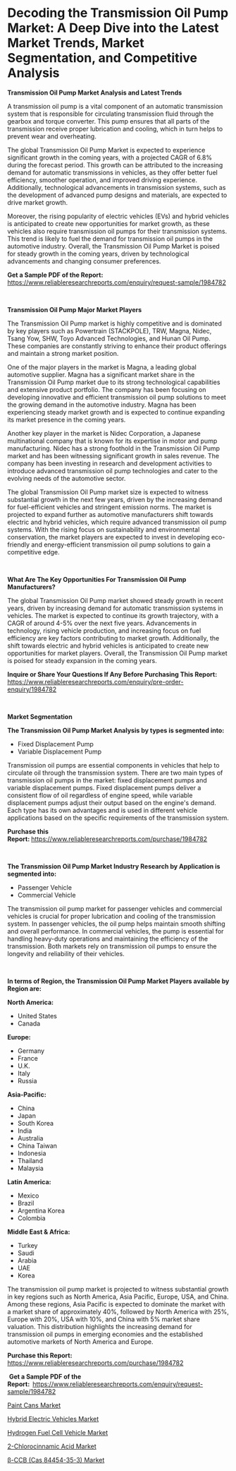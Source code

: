 <p><h1>Decoding the Transmission Oil Pump Market: A Deep Dive into the Latest Market Trends, Market Segmentation, and Competitive Analysis</h1></p><p><strong>Transmission Oil Pump Market Analysis and Latest Trends</strong></p>
<p><p>A transmission oil pump is a vital component of an automatic transmission system that is responsible for circulating transmission fluid through the gearbox and torque converter. This pump ensures that all parts of the transmission receive proper lubrication and cooling, which in turn helps to prevent wear and overheating.</p><p>The global Transmission Oil Pump Market is expected to experience significant growth in the coming years, with a projected CAGR of 6.8% during the forecast period. This growth can be attributed to the increasing demand for automatic transmissions in vehicles, as they offer better fuel efficiency, smoother operation, and improved driving experience. Additionally, technological advancements in transmission systems, such as the development of advanced pump designs and materials, are expected to drive market growth.</p><p>Moreover, the rising popularity of electric vehicles (EVs) and hybrid vehicles is anticipated to create new opportunities for market growth, as these vehicles also require transmission oil pumps for their transmission systems. This trend is likely to fuel the demand for transmission oil pumps in the automotive industry. Overall, the Transmission Oil Pump Market is poised for steady growth in the coming years, driven by technological advancements and changing consumer preferences.</p></p>
<p><strong>Get a Sample PDF of the Report:&nbsp;</strong> <a href="https://www.reliableresearchreports.com/enquiry/request-sample/1984782">https://www.reliableresearchreports.com/enquiry/request-sample/1984782</a></p>
<p>&nbsp;</p>
<p><strong>Transmission Oil Pump Major Market Players</strong></p>
<p><p>The Transmission Oil Pump market is highly competitive and is dominated by key players such as Powertrain (STACKPOLE), TRW, Magna, Nidec, Tsang Yow, SHW, Toyo Advanced Technologies, and Hunan Oil Pump. These companies are constantly striving to enhance their product offerings and maintain a strong market position.</p><p>One of the major players in the market is Magna, a leading global automotive supplier. Magna has a significant market share in the Transmission Oil Pump market due to its strong technological capabilities and extensive product portfolio. The company has been focusing on developing innovative and efficient transmission oil pump solutions to meet the growing demand in the automotive industry. Magna has been experiencing steady market growth and is expected to continue expanding its market presence in the coming years.</p><p>Another key player in the market is Nidec Corporation, a Japanese multinational company that is known for its expertise in motor and pump manufacturing. Nidec has a strong foothold in the Transmission Oil Pump market and has been witnessing significant growth in sales revenue. The company has been investing in research and development activities to introduce advanced transmission oil pump technologies and cater to the evolving needs of the automotive sector.</p><p>The global Transmission Oil Pump market size is expected to witness substantial growth in the next few years, driven by the increasing demand for fuel-efficient vehicles and stringent emission norms. The market is projected to expand further as automotive manufacturers shift towards electric and hybrid vehicles, which require advanced transmission oil pump systems. With the rising focus on sustainability and environmental conservation, the market players are expected to invest in developing eco-friendly and energy-efficient transmission oil pump solutions to gain a competitive edge.</p></p>
<p>&nbsp;</p>
<p><strong>What Are The Key Opportunities For Transmission Oil Pump Manufacturers?</strong></p>
<p><p>The global Transmission Oil Pump market showed steady growth in recent years, driven by increasing demand for automatic transmission systems in vehicles. The market is expected to continue its growth trajectory, with a CAGR of around 4-5% over the next five years. Advancements in technology, rising vehicle production, and increasing focus on fuel efficiency are key factors contributing to market growth. Additionally, the shift towards electric and hybrid vehicles is anticipated to create new opportunities for market players. Overall, the Transmission Oil Pump market is poised for steady expansion in the coming years.</p></p>
<p><strong>Inquire or Share Your Questions If Any Before Purchasing This Report:</strong> <a href="https://www.reliableresearchreports.com/enquiry/pre-order-enquiry/1984782">https://www.reliableresearchreports.com/enquiry/pre-order-enquiry/1984782</a></p>
<p>&nbsp;</p>
<p><strong>Market Segmentation</strong></p>
<p><strong>The Transmission Oil Pump Market Analysis by types is segmented into:</strong></p>
<p><ul><li>Fixed Displacement Pump</li><li>Variable Displacement Pump</li></ul></p>
<p><p>Transmission oil pumps are essential components in vehicles that help to circulate oil through the transmission system. There are two main types of transmission oil pumps in the market: fixed displacement pumps and variable displacement pumps. Fixed displacement pumps deliver a consistent flow of oil regardless of engine speed, while variable displacement pumps adjust their output based on the engine's demand. Each type has its own advantages and is used in different vehicle applications based on the specific requirements of the transmission system.</p></p>
<p><strong>Purchase this Report:&nbsp;</strong><a href="https://www.reliableresearchreports.com/purchase/1984782">https://www.reliableresearchreports.com/purchase/1984782</a></p>
<p>&nbsp;</p>
<p><strong>The Transmission Oil Pump Market Industry Research by Application is segmented into:</strong></p>
<p><ul><li>Passenger Vehicle</li><li>Commercial Vehicle</li></ul></p>
<p><p>The transmission oil pump market for passenger vehicles and commercial vehicles is crucial for proper lubrication and cooling of the transmission system. In passenger vehicles, the oil pump helps maintain smooth shifting and overall performance. In commercial vehicles, the pump is essential for handling heavy-duty operations and maintaining the efficiency of the transmission. Both markets rely on transmission oil pumps to ensure the longevity and reliability of their vehicles.</p></p>
<p>&nbsp;</p>
<p><strong>In terms of Region, the Transmission Oil Pump Market Players available by Region are:</strong></p>
<p>
    <p> <strong> North America: </strong>
        <ul>
            <li>United States</li>
            <li>Canada</li>
        </ul>
        </p> 
    <p> <strong> Europe: </strong>
        <ul>
            <li>Germany</li>
            <li>France</li>
            <li>U.K.</li>
            <li>Italy</li>
            <li>Russia</li>
        </ul>
        </p> 
    <p> <strong> Asia-Pacific: </strong>
        <ul>
            <li>China</li>
            <li>Japan</li>
            <li>South Korea</li>
            <li>India</li>
            <li>Australia</li>
            <li>China Taiwan</li>
            <li>Indonesia</li>
            <li>Thailand</li>
            <li>Malaysia</li>
        </ul>
        </p> 
    <p> <strong> Latin America: </strong>
        <ul>
            <li>Mexico</li>
            <li>Brazil</li>
            <li>Argentina Korea</li>
            <li>Colombia</li>
        </ul>
        </p> 
    <p> <strong> Middle East & Africa: </strong>
        <ul>
            <li>Turkey</li>
            <li>Saudi</li>
            <li>Arabia</li>
            <li>UAE</li>
            <li>Korea</li>
        </ul>
    </p>
    </p>
<p><p>The transmission oil pump market is projected to witness substantial growth in key regions such as North America, Asia Pacific, Europe, USA, and China. Among these regions, Asia Pacific is expected to dominate the market with a market share of approximately 40%, followed by North America with 25%, Europe with 20%, USA with 10%, and China with 5% market share valuation. This distribution highlights the increasing demand for transmission oil pumps in emerging economies and the established automotive markets of North America and Europe.</p></p>
<p><strong>Purchase this Report: </strong><a href="https://www.reliableresearchreports.com/purchase/1984782">https://www.reliableresearchreports.com/purchase/1984782</a></p>
<p>&nbsp;<strong>Get a Sample PDF of the Report:&nbsp;&nbsp;</strong><a href="https://www.reliableresearchreports.com/enquiry/request-sample/1984782">https://www.reliableresearchreports.com/enquiry/request-sample/1984782</a></p>
<p><strong></strong></p>
<p><p><a href="https://flame-sidecar-702.notion.site/Paint-Cans-Market-Size-2024-2031-Global-Industrial-Analysis-Key-Geographical-Regions-Market-Shar-31234dded3bc441692396688d0b24b76">Paint Cans Market</a></p><p><a href="https://github.com/myacatherineblakecaczo9vcsw/Market-Research-Report-List-1/blob/main/hybrid-electric-vehicles-market.md">Hybrid Electric Vehicles Market</a></p><p><a href="https://github.com/okotobwrhuteie/Market-Research-Report-List-1/blob/main/hydrogen-fuel-cell-vehicle-market.md">Hydrogen Fuel Cell Vehicle Market</a></p><p><a href="https://issuu.com/reportprime-2/docs/2-chlorocinnamic-acid-market-size-2030.pptx">2-Chlorocinnamic Acid Market</a></p><p><a href="https://issuu.com/reportprime-2/docs/b-ccb-cas-84454-35-3-market-size-2030.pptx">β-CCB (Cas 84454-35-3) Market</a></p></p>
